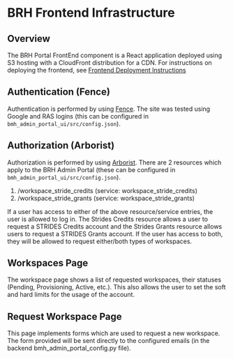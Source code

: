# BRH Frontend Infrastructure

## Overview
The BRH Portal FrontEnd component is a React application deployed using S3 hosting with a CloudFront distribution for a CDN. For instructions on deploying the frontend, see [Frontend Deployment Instructions](../bmh_admin_portal_ui/../../bmh_admin_portal_ui/README_DEPLOYMENT.md)

## Authentication (Fence)
Authentication is performed by using [Fence](https://github.com/uc-cdis/fence). The site was tested using Google and RAS logins (this can be configured in `bmh_admin_portal_ui/src/config.json`). 

## Authorization (Arborist)
Authorization is performed by using [Arborist](https://github.com/uc-cdis/arborist). There are 2 resources which apply to the BRH Admin Portal (these can be configured in `bmh_admin_portal_ui/src/config.json`).

1. /workspace_stride_credits (service: workspace_stride_credits)
2. /workspace_stride_grants (service: workspace_stride_grants)

If a user has access to either of the above resource/service entries, the user is allowed to log in. The Strides Credits resource allows a user to request a STRIDES Credits account and the Strides Grants resource allows users to request a STRIDES Grants account. If the user has access to both, they will be allowed to request either/both types of workspaces.

## Workspaces Page
The workspace page shows a list of requested workspaces, their statuses (Pending, Provisioning, Active, etc.). This also allows the user to set the soft and hard limits for the usage of the account.

## Request Workspace Page
This page implements forms which are used to request a new workspace. The form provided will be sent directly to the configured emails (in the backend bmh_admin_portal_config.py file).
